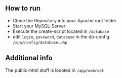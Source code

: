How to run
----
- Clone the Repository into your Apache root folder
- Start your MySQL-Server
- Execute the create-script located in `/database`
- edit `login`, `password`, `database` in the db-config: `/app/config/database.php`

Additional info
----
The public-html stuff is located in `/app/webroot`
